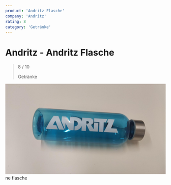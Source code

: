 ```yaml
---
product: 'Andritz Flasche'
company: 'Andritz'
rating: 8
category: 'Getränke'
---
```


# Andritz - Andritz Flasche
>
> 8 / 10
>
> Getränke

![Andritz Flasche](./assets/andritz-andritz-flasche-1790b7c9-0cf4-4991-8ea5-b73f02ff38f4.jpg)
ne flasche
